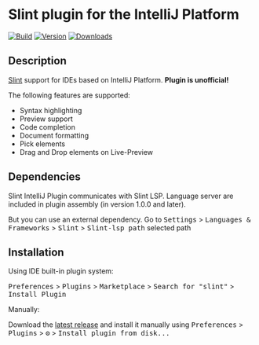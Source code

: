 # Slint plugin for the IntelliJ Platform

[![Build](https://github.com/kizeevov/slint-idea-plugin/actions/workflows/build.yml/badge.svg?branch=main)](https://github.com/kizeevov/slint-idea-plugin/actions/workflows/build.yml)
[![Version](https://img.shields.io/jetbrains/plugin/v/23065.svg)](https://plugins.jetbrains.com/plugin/23065)
[![Downloads](https://img.shields.io/jetbrains/plugin/d/23065.svg)](https://plugins.jetbrains.com/plugin/23065)

## Description

<!-- Plugin description -->
[Slint](https://slint.dev) support for IDEs based on IntelliJ Platform. **Plugin is unofficial!**

The following features are supported:
- Syntax highlighting
- Preview support
- Code completion
- Document formatting
- Pick elements
- Drag and Drop elements on Live-Preview
<!-- Plugin description end -->

## Dependencies

Slint IntelliJ Plugin communicates with Slint LSP. Language server are included in plugin assembly (in version 1.0.0 and later).

But you can use an external dependency. Go to <kbd>Settings</kbd> > <kbd>Languages & Frameworks</kbd> > <kbd>Slint</kbd> > <kbd>Slint-lsp path</kbd> selected path

## Installation

Using IDE built-in plugin system:
  
  <kbd>Preferences</kbd> > <kbd>Plugins</kbd> > <kbd>Marketplace</kbd> > <kbd>Search for "slint"</kbd> >
  <kbd>Install Plugin</kbd>

Manually:

  Download the [latest release](https://github.com/kizeevov/slint-idea-plugin/releases) and install it manually using
  <kbd>Preferences</kbd> > <kbd>Plugins</kbd> > <kbd>⚙️</kbd> > <kbd>Install plugin from disk...</kbd>
